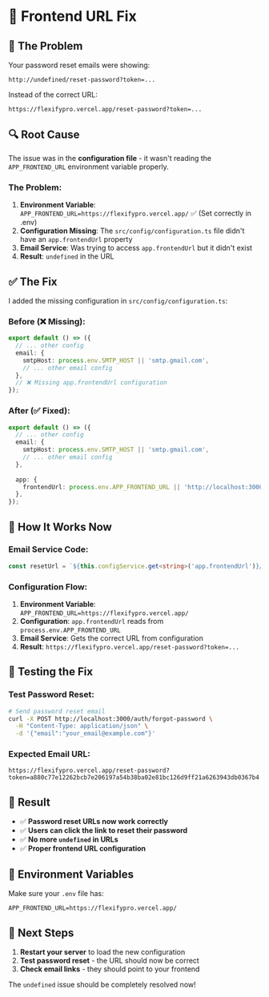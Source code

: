 # 🔧 Frontend URL Fix

## 🚨 **The Problem**

Your password reset emails were showing:
```
http://undefined/reset-password?token=...
```

Instead of the correct URL:
```
https://flexifypro.vercel.app/reset-password?token=...
```

## 🔍 **Root Cause**

The issue was in the **configuration file** - it wasn't reading the `APP_FRONTEND_URL` environment variable properly.

### **The Problem:**
1. **Environment Variable**: `APP_FRONTEND_URL=https://flexifypro.vercel.app/` ✅ (Set correctly in .env)
2. **Configuration Missing**: The `src/config/configuration.ts` file didn't have an `app.frontendUrl` property
3. **Email Service**: Was trying to access `app.frontendUrl` but it didn't exist
4. **Result**: `undefined` in the URL

## ✅ **The Fix**

I added the missing configuration in `src/config/configuration.ts`:

### **Before (❌ Missing):**
```typescript
export default () => ({
  // ... other config
  email: {
    smtpHost: process.env.SMTP_HOST || 'smtp.gmail.com',
    // ... other email config
  },
  // ❌ Missing app.frontendUrl configuration
});
```

### **After (✅ Fixed):**
```typescript
export default () => ({
  // ... other config
  email: {
    smtpHost: process.env.SMTP_HOST || 'smtp.gmail.com',
    // ... other email config
  },
  
  app: {
    frontendUrl: process.env.APP_FRONTEND_URL || 'http://localhost:3000',
  },
});
```

## 🔄 **How It Works Now**

### **Email Service Code:**
```typescript
const resetUrl = `${this.configService.get<string>('app.frontendUrl')}/reset-password?token=${resetToken}`;
```

### **Configuration Flow:**
1. **Environment Variable**: `APP_FRONTEND_URL=https://flexifypro.vercel.app/`
2. **Configuration**: `app.frontendUrl` reads from `process.env.APP_FRONTEND_URL`
3. **Email Service**: Gets the correct URL from configuration
4. **Result**: `https://flexifypro.vercel.app/reset-password?token=...`

## 🧪 **Testing the Fix**

### **Test Password Reset:**

```bash
# Send password reset email
curl -X POST http://localhost:3000/auth/forgot-password \
  -H "Content-Type: application/json" \
  -d '{"email":"your_email@example.com"}'
```

### **Expected Email URL:**
```
https://flexifypro.vercel.app/reset-password?token=a880c77e12262bcb7e206197a54b38ba02e81bc126d9ff21a6263943db0367b4
```

## 🎯 **Result**

- ✅ **Password reset URLs now work correctly**
- ✅ **Users can click the link to reset their password**
- ✅ **No more `undefined` in URLs**
- ✅ **Proper frontend URL configuration**

## 📝 **Environment Variables**

Make sure your `.env` file has:
```env
APP_FRONTEND_URL=https://flexifypro.vercel.app/
```

## 🚀 **Next Steps**

1. **Restart your server** to load the new configuration
2. **Test password reset** - the URL should now be correct
3. **Check email links** - they should point to your frontend

The `undefined` issue should be completely resolved now!
